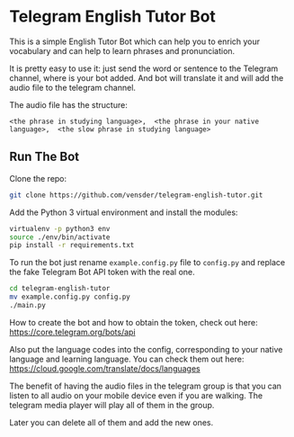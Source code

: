 # Telegram English Tutor Bot

This is a simple English Tutor Bot which can help you to enrich your vocabulary and can help to learn phrases and pronunciation.

It is pretty easy to use it: just send the word or sentence to the Telegram channel, where is your bot added. And bot will translate it and will add the audio file to the telegram channel.

The audio file has the structure:

`<the phrase in studying language>, 
<the phrase in your native language>, 
<the slow phrase in studying language>`

## Run The Bot

Clone the repo:

```sh
git clone https://github.com/vensder/telegram-english-tutor.git
```

Add the Python 3 virtual environment and install the modules:

```sh
virtualenv -p python3 env
source ./env/bin/activate
pip install -r requirements.txt
```

To run the bot just rename `example.config.py` file to `config.py` and replace the fake Telegram Bot API token with the real one. 

```sh
cd telegram-english-tutor
mv example.config.py config.py
./main.py
```

How to create the bot and how to obtain the token, check out here: https://core.telegram.org/bots/api

Also put the language codes into the config, corresponding to your native language and learning language. You can check them out here: https://cloud.google.com/translate/docs/languages

The benefit of having the audio files in the telegram group is that you can listen to all audio on your mobile device even if you are walking. The telegram media player will play all of them in the group.

Later you can delete all of them and add the new ones.
